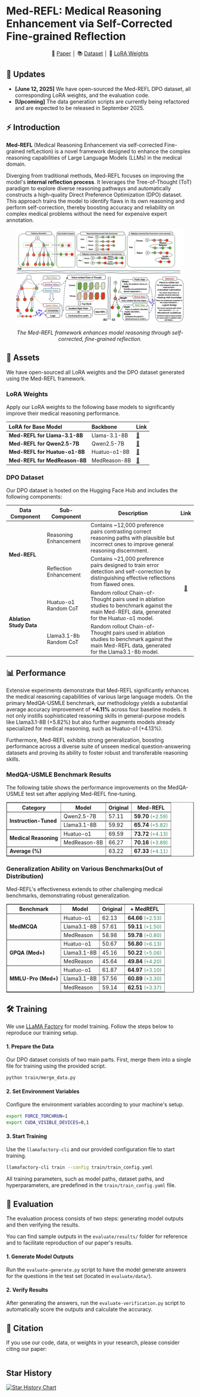 # Med-REFL: Medical Reasoning Enhancement via Self-Corrected Fine-grained Reflection

<p align="center">
    📃 <a href="https://arxiv.org/abs/2504.12334" target="_blank">Paper</a> │ 📚 <a href="https://huggingface.co/datasets/HANI-LAB/Med-REFL-DPO" target="_blank">Dataset</a> │ 🤗 <a href="https://huggingface.co/HANI-LAB/Med-REFL-Llama-3.1-8B-lora" target="_blank">LoRA Weights</a> 
</p>

## 🚀 Updates
* **[June 12, 2025]** We have open-sourced the Med-REFL DPO dataset, all corresponding LoRA weights, and the evaluation code.
* **[Upcoming]** The data generation scripts are currently being refactored and are expected to be released in September 2025.

## ⚡ Introduction

**Med-REFL** (Medical Reasoning Enhancement via self-corrected Fine-grained refLection) is a novel framework designed to enhance the complex reasoning capabilities of Large Language Models (LLMs) in the medical domain.

Diverging from traditional methods, Med-REFL focuses on improving the model's **internal reflection process**. It leverages the Tree-of-Thought (ToT) paradigm to explore diverse reasoning pathways and automatically constructs a high-quality Direct Preference Optimization (DPO) dataset. This approach trains the model to identify flaws in its own reasoning and perform self-correction, thereby boosting accuracy and reliability on complex medical problems without the need for expensive expert annotation.

<div align=center>
<img src="https://github.com/TianYin123/Med-REFL/blob/80415f3ce30cad956f9ec308fb82d827a3d5eb79/Method_Main.png"  width="90%" alt="Med-REFL Concept" align=center/>
</div>
<p align="center">
<em>The Med-REFL framework enhances model reasoning through self-corrected, fine-grained reflection.</em>
</p>

## 🧩 Assets
We have open-sourced all LoRA weights and the DPO dataset generated using the Med-REFL framework.

### LoRA Weights
Apply our LoRA weights to the following base models to significantly improve their medical reasoning performance.

| LoRA for Base Model        | Backbone     | Link                                                         |
| :------------------------- | :----------- | :------------------------------------------------------------------------ |
| **Med-REFL for Llama-3.1-8B** | Llama-3.1-8B | [🤗](https://huggingface.co/HANI-LAB/Med-REFL-Llama-3.1-8B-lora)     |
| **Med-REFL for Qwen2.5-7B** | Qwen2.5-7B   | [🤗](https://huggingface.co/HANI-LAB/Med-REFL-Qwen2.5-7B-lora)       |
| **Med-REFL for Huatuo-o1-8B** | Huatuo-o1-8B | [🤗](https://huggingface.co/HANI-LAB/Med-REFL-Huatuo-o1-8B-lora)     |
| **Med-REFL for MedReason-8B** | MedReason-8B | [🤗](https://huggingface.co/HANI-LAB/Med-REFL-MedReason-8B-lora)     |

### DPO Dataset
Our DPO dataset is hosted on the Hugging Face Hub and includes the following components:
<table>
    <thead>
        <tr>
            <th>Data Component</th>
            <th>Sub-Component</th>
            <th>Description</th>
            <th>Link</th>
        </tr>
    </thead>
    <tbody>
        <tr>
            <td rowspan="2"><strong>Med-REFL</strong></td>
            <td>Reasoning Enhancement</td>
            <td>Contains ~12,000 preference pairs contrasting correct reasoning paths with plausible but incorrect ones to improve general reasoning discernment.</td>
            <td rowspan="4" align="center"><a href="https://huggingface.co/datasets/HANI-LAB/Med-REFL-DPO" target="_blank">🤗</a></td>
        </tr>
        <tr>
            <td>Reflection Enhancement</td>
            <td>Contains ~21,000 preference pairs designed to train error detection and self-correction by distinguishing effective reflections from flawed ones.</td>
        </tr>
        <tr>
            <td rowspan="2"><strong>Ablation Study Data</strong></td>
            <td>Huatuo-o1 Random CoT</td>
            <td>Random rollout Chain-of-Thought pairs used in ablation studies to benchmark against the main Med-REFL data, generated for the Huatuo-o1 model.</td>
        </tr>
        <tr>
            <td>Llama3.1-8b Random CoT</td>
            <td>Random rollout Chain-of-Thought pairs used in ablation studies to benchmark against the main Med-REFL data, generated for the Llama3.1-8b model.</td>
        </tr>
    </tbody>
</table>
<h2>📊 Performance</h2>
<p>
    Extensive experiments demonstrate that Med-REFL significantly enhances the medical reasoning capabilities of various large language models. On the primary MedQA-USMLE benchmark, our methodology yields a substantial average accuracy improvement of <strong>+4.11%</strong> across four baseline models. It not only instills sophisticated reasoning skills in general-purpose models like Llama3.1-8B (+5.82%) but also further augments models already specialized for medical reasoning, such as Huatuo-o1 (+4.13%).
</p>
<p>
    Furthermore, Med-REFL exhibits strong generalization, boosting performance across a diverse suite of unseen medical question-answering datasets and proving its ability to foster robust and transferable reasoning skills.
</p>

<h3>MedQA-USMLE Benchmark Results</h3>
<p>The following table shows the performance improvements on the MedQA-USMLE test set after applying Med-REFL fine-tuning.</p>
<table border="1" cellpadding="5" cellspacing="0">
    <thead>
        <tr>
            <th>Category</th>
            <th>Model</th>
            <th>Original</th>
            <th><strong>Med-REFL</strong></th>
        </tr>
    </thead>
    <tbody>
        <tr>
            <td rowspan="2"><strong>Instruction-Tuned</strong></td>
            <td>Qwen2.5-7B</td>
            <td>57.11</td>
            <td><strong>59.70</strong> <span style="color: #2E8B57; font-size: small;">(+2.59)</span></td>
        </tr>
        <tr>
            <td>Llama3.1-8B</td>
            <td>59.92</td>
            <td><strong>65.74</strong> <span style="color: #2E8B57; font-size: small;">(+5.82)</span></td>
        </tr>
        <tr>
            <td rowspan="2"><strong>Medical Reasoning</strong></td>
            <td>Huatuo-o1</td>
            <td>69.59</td>
            <td><strong>73.72</strong> <span style="color: #2E8B57; font-size: small;">(+4.13)</span></td>
        </tr>
        <tr>
            <td>MedReason-8B</td>
            <td>66.27</td>
            <td><strong>70.16</strong> <span style="color: #2E8B57; font-size: small;">(+3.89)</span></td>
        </tr>
        <tr>
            <td colspan="2"><strong>Average (%)</strong></td>
            <td>63.22</td>
            <td><strong>67.33</strong> <span style="color: #2E8B57; font-size: small;">(+4.11)</span></td>
        </tr>
    </tbody>
</table>

<h3>Generalization Ability on Various Benchmarks(Out of Distribution)</h3>
<p>Med-REFL's effectiveness extends to other challenging medical benchmarks, demonstrating robust generalization.</p>
<table border="1" cellpadding="5" cellspacing="0">
    <thead>
        <tr>
            <th>Benchmark</th>
            <th>Model</th>
            <th>Original</th>
            <th><strong>+ MedREFL</strong></th>
        </tr>
    </thead>
    <tbody>
        <tr>
            <td rowspan="3"><strong>MedMCQA</strong></td>
            <td>Huatuo-o1</td>
            <td>62.13</td>
            <td><strong>64.66</strong> <span style="color: #2E8B57; font-size: small;">(+2.53)</span></td>
        </tr>
        <tr>
            <td>Llama3.1-8B</td>
            <td>57.61</td>
            <td><strong>59.11</strong> <span style="color: #2E8B57; font-size: small;">(+1.50)</span></td>
        </tr>
        <tr>
            <td>MedReason</td>
            <td>58.98</td>
            <td><strong>59.78</strong> <span style="color: #2E8B57; font-size: small;">(+0.80)</span></td>
        </tr>
        <tr>
            <td rowspan="3"><strong>GPQA (Med+)</strong></td>
            <td>Huatuo-o1</td>
            <td>50.67</td>
            <td><strong>56.80</strong> <span style="color: #2E8B57; font-size: small;">(+6.13)</span></td>
        </tr>
        <tr>
            <td>Llama3.1-8B</td>
            <td>45.16</td>
            <td><strong>50.22</strong> <span style="color: #2E8B57; font-size: small;">(+5.06)</span></td>
        </tr>
        <tr>
            <td>MedReason</td>
            <td>45.64</td>
            <td><strong>49.84</strong> <span style="color: #2E8B57; font-size: small;">(+4.20)</span></td>
        </tr>
        <tr>
            <td rowspan="3"><strong>MMLU-Pro (Med+)</strong></td>
            <td>Huatuo-o1</td>
            <td>61.87</td>
            <td><strong>64.97</strong> <span style="color: #2E8B57; font-size: small;">(+3.10)</span></td>
        </tr>
        <tr>
            <td>Llama3.1-8B</td>
            <td>57.56</td>
            <td><strong>60.89</strong> <span style="color: #2E8B57; font-size: small;">(+3.30)</span></td>
        </tr>
        <tr>
            <td>MedReason</td>
            <td>59.14</td>
            <td><strong>62.51</strong> <span style="color: #2E8B57; font-size: small;">(+3.37)</span></td>
        </tr>
    </tbody>
</table>

## 🛠️ Training
We use [LLaMA Factory](https://github.com/hiyouga/LLaMA-Factory) for model training. Follow the steps below to reproduce our training setup.

#### 1. Prepare the Data
Our DPO dataset consists of two main parts. First, merge them into a single file for training using the provided script.
```bash
python train/merge_data.py
```

#### 2. Set Environment Variables
Configure the environment variables according to your machine's setup.
```bash
export FORCE_TORCHRUN=1
export CUDA_VISIBLE_DEVICES=0,1
```


#### 3. Start Training
Use the `llamafactory-cli` and our provided configuration file to start training.
```bash
llamafactory-cli train --config train/train_config.yaml
```
All training parameters, such as model paths, dataset paths, and hyperparameters, are predefined in the `train/train_config.yaml` file.

## 🧐 Evaluation
The evaluation process consists of two steps: generating model outputs and then verifying the results.

You can find sample outputs in the `evaluate/results/` folder for reference and to facilitate reproduction of our paper's results.

#### 1. Generate Model Outputs

Run the `evaluate-generate.py` script to have the model generate answers for the questions in the test set (located in `evaluate/data/`).

#### 2. Verify Results

After generating the answers, run the `evaluate-verification.py` script to automatically score the outputs and calculate the accuracy.


## 📖 Citation
If you use our code, data, or weights in your research, please consider citing our paper:
```

```
## Star History

[![Star History Chart](https://api.star-history.com/svg?repos=TianYin123/Med-REFL&type=Date)](https://star-history.com/#TianYin123/Med-REFL&Date)
